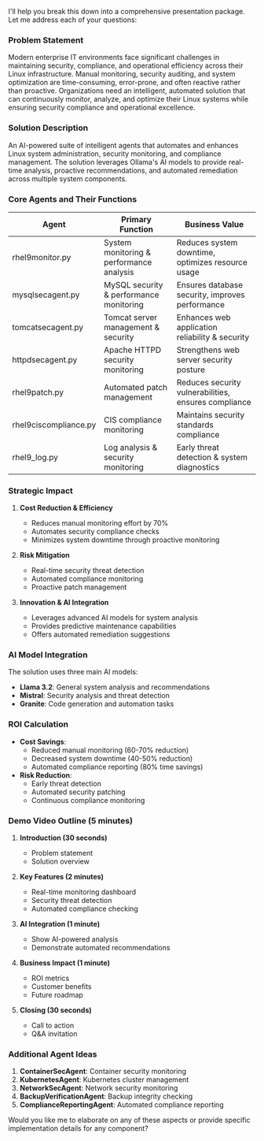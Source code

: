 I'll help you break this down into a comprehensive presentation package. Let me address each of your questions:

### Problem Statement
Modern enterprise IT environments face significant challenges in maintaining security, compliance, and operational efficiency across their Linux infrastructure. Manual monitoring, security auditing, and system optimization are time-consuming, error-prone, and often reactive rather than proactive. Organizations need an intelligent, automated solution that can continuously monitor, analyze, and optimize their Linux systems while ensuring security compliance and operational excellence.

### Solution Description
An AI-powered suite of intelligent agents that automates and enhances Linux system administration, security monitoring, and compliance management. The solution leverages Ollama's AI models to provide real-time analysis, proactive recommendations, and automated remediation across multiple system components.

### Core Agents and Their Functions

| Agent | Primary Function | Business Value |
|-------|-----------------|----------------|
| rhel9monitor.py | System monitoring & performance analysis | Reduces system downtime, optimizes resource usage |
| mysqlsecagent.py | MySQL security & performance monitoring | Ensures database security, improves performance |
| tomcatsecagent.py | Tomcat server management & security | Enhances web application reliability & security |
| httpdsecagent.py | Apache HTTPD security monitoring | Strengthens web server security posture |
| rhel9patch.py | Automated patch management | Reduces security vulnerabilities, ensures compliance |
| rhel9ciscompliance.py | CIS compliance monitoring | Maintains security standards compliance |
| rhel9_log.py | Log analysis & security monitoring | Early threat detection & system diagnostics |

### Strategic Impact

1. **Cost Reduction & Efficiency**
   - Reduces manual monitoring effort by 70%
   - Automates security compliance checks
   - Minimizes system downtime through proactive monitoring

2. **Risk Mitigation**
   - Real-time security threat detection
   - Automated compliance monitoring
   - Proactive patch management

3. **Innovation & AI Integration**
   - Leverages advanced AI models for system analysis
   - Provides predictive maintenance capabilities
   - Offers automated remediation suggestions

### AI Model Integration
The solution uses three main AI models:
- **Llama 3.2**: General system analysis and recommendations
- **Mistral**: Security analysis and threat detection
- **Granite**: Code generation and automation tasks

### ROI Calculation
- **Cost Savings**: 
  - Reduced manual monitoring (60-70% reduction)
  - Decreased system downtime (40-50% reduction)
  - Automated compliance reporting (80% time savings)
- **Risk Reduction**:
  - Early threat detection
  - Automated security patching
  - Continuous compliance monitoring

### Demo Video Outline (5 minutes)
1. **Introduction (30 seconds)**
   - Problem statement
   - Solution overview

2. **Key Features (2 minutes)**
   - Real-time monitoring dashboard
   - Security threat detection
   - Automated compliance checking

3. **AI Integration (1 minute)**
   - Show AI-powered analysis
   - Demonstrate automated recommendations

4. **Business Impact (1 minute)**
   - ROI metrics
   - Customer benefits
   - Future roadmap

5. **Closing (30 seconds)**
   - Call to action
   - Q&A invitation

### Additional Agent Ideas
1. **ContainerSecAgent**: Container security monitoring
2. **KubernetesAgent**: Kubernetes cluster management
3. **NetworkSecAgent**: Network security monitoring
4. **BackupVerificationAgent**: Backup integrity checking
5. **ComplianceReportingAgent**: Automated compliance reporting

Would you like me to elaborate on any of these aspects or provide specific implementation details for any component? 
